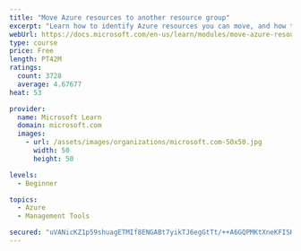 ```yaml
---
title: "Move Azure resources to another resource group"
excerpt: "Learn how to identify Azure resources you can move, and how to move them to a new resource group."
webUrl: https://docs.microsoft.com/en-us/learn/modules/move-azure-resources-another-resource-group/
type: course
price: Free
length: PT42M
ratings:
  count: 3728
  average: 4.67677
heat: 53

provider:
  name: Microsoft Learn
  domain: microsoft.com
  images:
    - url: /assets/images/organizations/microsoft.com-50x50.jpg
      width: 50
      height: 50

levels:
  - Beginner

topics:
  - Azure
  - Management Tools

secured: "uVANicKZ1p59shuagETMIf8ENGABt7yikTJ6egGtTt/++A6GQPMKtXneKFISHVj9res40OxxKiO6P3auNrFA0u3Plx0jU/9pzxha4t4/kU2hcekGxm5lgle0+QMwYzqREv8/XP/8yehIoWHaWey5GjRHTQibSGMpw3EoFkDa2b41ubqhMwCKj/Fh2S7qDl0WfAZdRqH5jjHZsxfWJmlsrmgCF0oVC6l/u7wTVQ2LSU9hiJ/F0Fa0vtR+ppTdwc8Da/qksr6jjY+kQ29mJqirCOYv8TydbEZ1+UlfHoE2ilUbySm5c2ZGsa3Y2kDfNaa6NTEKWxHi/CodQCu5uVlR0Xz7C1UPhdUJ3GsdweVO0IkcwKU3MUScKH1nJ35IHvJ+4od3c/H/ycNBXj8Yxz8f3TlkwtW6zlmEd3z+VpUC9NU=;zPjK4lJJj5xNug1htURqTQ=="
---
```


